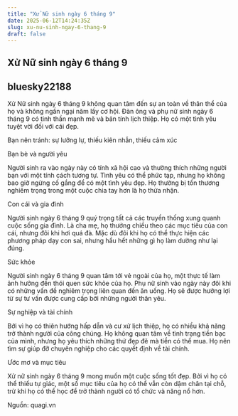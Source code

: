 ```yaml
---
title: "Xử Nữ sinh ngày 6 tháng 9"
date: 2025-06-12T14:24:35Z
slug: xu-nu-sinh-ngay-6-thang-9
draft: false
---
```


## Xử Nữ sinh ngày 6 tháng 9

## bluesky22188

Xử Nữ sinh ngày 6 tháng 9 không quan tâm đến sự an toàn về thân thể của họ và không ngần ngại năm lấy cơ hội. Đàn ông và phụ nữ sinh ngày  6 tháng 9 có tinh thần mạnh mẽ và bản tính lịch thiệp. Họ có một tình yêu tuyệt vời đối với cái đẹp.
 
Bạn nên tránh: sự lưỡng lự, thiếu kiên nhẫn,  thiếu cảm xúc

Bạn bè và người yêu 

Người sinh ra vào ngày này có tính xã hội cao và thường thích những người bạn với một tính cách tương tự. Tình yêu có thể phức tạp, nhưng họ không bao giờ ngừng cố gắng để có một tình yêu đẹp. Họ thường bị tổn thương nghiêm trọng trong một cuộc chia tay hơn là họ thừa nhận.

Con cái và gia đình

Người sinh ngày 6 tháng 9 quý trọng tất cả các truyền thống xung quanh cuộc sống gia đình. Là cha mẹ, họ thưởng chiều theo các mục tiêu của con cái, nhưng đôi khi hơi quá đà. Mặc dù đôi khi họ có thể thực hiện các phương pháp dạy con sai, nhưng hầu hết những gì họ làm dường như lại đúng.

Sức khỏe

Người sinh ngày 6 tháng 9 quan tâm tới vẻ ngoài của họ, một thực tế làm ảnh hưởng đến thói quen sức khỏe của họ. Phụ nữ sinh vào ngày này đôi khi có những vấn đề nghiêm trọng liên quan đến ăn uống. Họ sẽ được hưởng lợi từ sự tư vấn được cung cấp bởi những người thân yêu.

Sự nghiệp và tài chính

Bởi vì họ có thiên hướng hấp dẫn và cư xử lịch thiệp, họ có nhiều khả năng trở thành người của công chúng. Họ không quan tâm về tình trạng tiền bạc của mình, nhưng họ yêu thích những thứ đẹp đẽ mà tiền có thể mua. Họ nên tìm sự giúp đỡ chuyên nghiệp cho các quyết định về tài chính.

Ước mơ và mục tiêu

 Xử nữ sinh ngày 6 tháng 9 mong muốn một cuộc sống tốt đẹp. Bởi vì họ có thể thiếu tự giác, một số mục tiêu của họ có thể vẫn còn dậm chân tại chỗ, trừ khi họ có thể học để trở thành người có tổ chức và năng nổ hơn.
 
Nguồn: quagi.vn